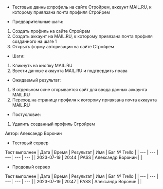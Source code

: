 * Тестовые данные:профиль на сайте Стройрем, аккаунт MAIL.RU, к которому привязана почта профиля Стройрем


* Предварительные шаги:
1. Создать профиль на сайте Стройрем
2. Создать аккаунт на MAIL.RU, к которому привязана почта профиля созданного на шаге 1
3. Открыть форму авторизации на сайте Стройрем


* Шаги:
1. Кликнуть на кнопку MAIL.RU
2. Ввести данные аккаунта MAIL.RU и подтвердить права


* Ожидаемый результат:
1. В отдельном окне открывается сайт для ввода данных аккаунта MAIL.RU
2. Переход на страницу профиля к которому привязана почта аккаунта MAIL.RU

* Постусловие:
1. Удалить созданный профиль Стройрем

Автор: Александр Воронин

* Тестовый сервер 

Тест выполнен
| Дата | Время | Результат | Имя | Баг № Trello |
| --- | --- | --- | --- | --- |
| 2023-07-19 | 20:44 | PASS | Александр Воронин |  | 

* Продовый сервер

Тест выполнен
| Дата | Время | Результат | Имя | Баг № Trello |
| --- | --- | --- | --- | --- |
| 2023-07-19 | 20:47 | PASS | Александр Воронин |  | 
